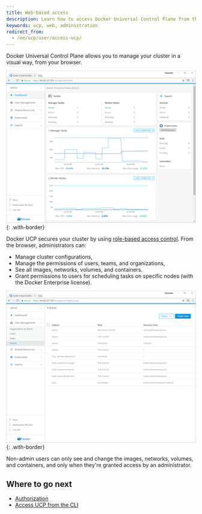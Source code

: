 ```yaml
---
title: Web-based access
description: Learn how to access Docker Universal Control Plane from the web browser.
keywords: ucp, web, administration
redirect_from:
  - /ee/ucp/user/access-ucp/
---
```


Docker Universal Control Plane allows you to manage your cluster in a visual
way, from your browser.

![](../images/web-based-access-1.png){: .with-border}


Docker UCP secures your cluster by using
[role-based access control](../authorization/index.md).
From the browser, administrators can:

* Manage cluster configurations,
* Manage the permissions of users, teams, and organizations,
* See all images, networks, volumes, and containers.
* Grant permissions to users for scheduling tasks on specific nodes
  (with the Docker Enterprise license).

![](../images/web-based-access-2.png){: .with-border}

Non-admin users can only see and change the images, networks, volumes, and
containers, and only when they're granted access by an administrator.

## Where to go next

- [Authorization](../authorization.md)
- [Access UCP from the CLI](cli.md)
